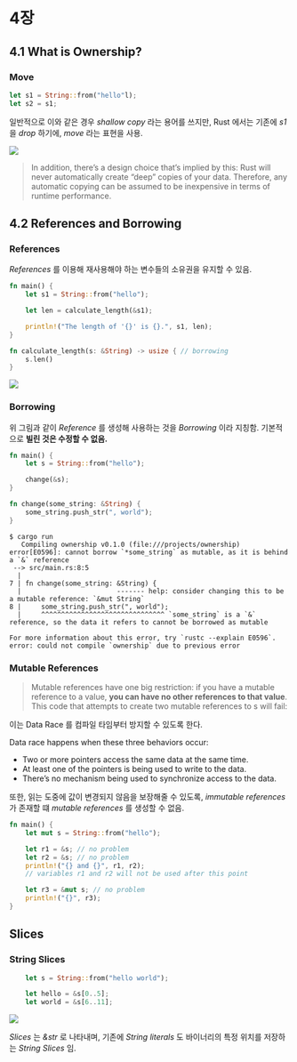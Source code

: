 # 4장

## 4.1 What is Ownership?
### Move
```rust
let s1 = String::from("hello"l);
let s2 = s1;
```

일반적으로 이와 같은 경우 _shallow copy_ 라는 용어를 쓰지만, 
Rust 에서는 기존에 _s1_ 을 _drop_ 하기에, _move_ 라는 표현을 사용.

![](https://doc.rust-lang.org/book/img/trpl04-04.svg)

> In addition, there’s a design choice that’s implied by this: Rust will never automatically create “deep” copies of your data. Therefore, any automatic copying can be assumed to be inexpensive in terms of runtime performance.

## 4.2 References and Borrowing
### References

_References_ 를 이용해 재사용해야 하는 변수들의 소유권을 유지할 수 있음.
```rust
fn main() {
    let s1 = String::from("hello");

    let len = calculate_length(&s1);

    println!("The length of '{}' is {}.", s1, len);
}

fn calculate_length(s: &String) -> usize { // borrowing
    s.len()
}
```

![](https://doc.rust-lang.org/book/img/trpl04-05.svg)

### Borrowing
위 그림과 같이 _Reference_ 를 생성해 사용하는 것을 _Borrowing_ 이라 지칭함.
기본적으로 **빌린 것은 수정할 수 없음.**

```rust
fn main() {
    let s = String::from("hello");

    change(&s);
}

fn change(some_string: &String) {
    some_string.push_str(", world");
}
```

```
$ cargo run
   Compiling ownership v0.1.0 (file:///projects/ownership)
error[E0596]: cannot borrow `*some_string` as mutable, as it is behind a `&` reference
 --> src/main.rs:8:5
  |
7 | fn change(some_string: &String) {
  |                        ------- help: consider changing this to be a mutable reference: `&mut String`
8 |     some_string.push_str(", world");
  |     ^^^^^^^^^^^^^^^^^^^^^^^^^^^^^^^ `some_string` is a `&` reference, so the data it refers to cannot be borrowed as mutable

For more information about this error, try `rustc --explain E0596`.
error: could not compile `ownership` due to previous error

```

### Mutable References
> Mutable references have one big restriction: if you have a mutable reference to a value, **you can have no other references to that value**. This code that attempts to create two mutable references to s will fail:

이는 Data Race 를 컴파일 타임부터 방지할 수 있도록 한다. 

Data race happens when these three behaviors occur:
- Two or more pointers access the same data at the same time.
- At least one of the pointers is being used to write to the data.
- There’s no mechanism being used to synchronize access to the data.

또한, 읽는 도중에 값이 변경되지 않음을 보장해줄 수 있도록, _immutable references_ 가 존재할 떄 _mutable references_ 를 생성할 수  없음.

```rust
fn main() {
    let mut s = String::from("hello");

    let r1 = &s; // no problem
    let r2 = &s; // no problem
    println!("{} and {}", r1, r2);
    // variables r1 and r2 will not be used after this point

    let r3 = &mut s; // no problem
    println!("{}", r3);
}
```

## Slices

### String Slices

````rust
    let s = String::from("hello world");

    let hello = &s[0..5];
    let world = &s[6..11];
````
![](https://doc.rust-lang.org/book/img/trpl04-06.svg)

_Slices_ 는 _&str_ 로 나타내며, 기존에 _String literals_ 도 바이너리의 특정 위치를 저장하는 _String Slices_ 임.
